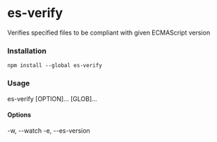 # es-verify

Verifies specified files to be compliant with given ECMAScript version

### Installation

`npm install --global es-verify`

### Usage

es-verify [OPTION]... [GLOB]...

#### Options

-w, --watch
-e, --es-version